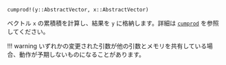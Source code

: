 ```
cumprod!(y::AbstractVector, x::AbstractVector)
```

ベクトル `x` の累積積を計算し、結果を `y` に格納します。詳細は [`cumprod`](@ref) を参照してください。

!!! warning
    いずれかの変更された引数が他の引数とメモリを共有している場合、動作が予期しないものになることがあります。

